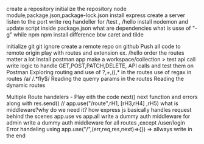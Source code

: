 create a repository
initialize the repository
node module,package.json,package-lock.json
install express
create a server
listen to the port
write req handeller for /test , /hello
install nodemon and update script inside package.json
what are dependencies
what is usse of "-g" while npm npm install
difference btw caret and tilde



initialize git 
git ignore
create a remote repo on github
Push all code to remote origin
play with routes and extension ex. /hello
order the routes matter a lot
Install postman app make a workspace/collection > test api call
write logic to handle GET,POST,PATCH,DELETE, API calls and test them on Postman
Exploring routing and use of ?,+,(),* in the routes
use of regax in routes /a/   /.*fly$/
Reading the querry params in the routes
Reading the dynamic routes 


Multiple Route handelers - Play eith the code
next()
next function and errors along with res.send()
// app.use("/route",rH1, [rH3,rH4] ,rH5)
what is middleware?why do we need it?
how express js basically handles request behind the scenes 
app.use vs app.all
write a dummy auth middleware for admin 
write a dummy auth middleware for all routes ,except  /user/login
Error handeling using app.use("/",(err,req,res,next)=>{}) => allways write in the end